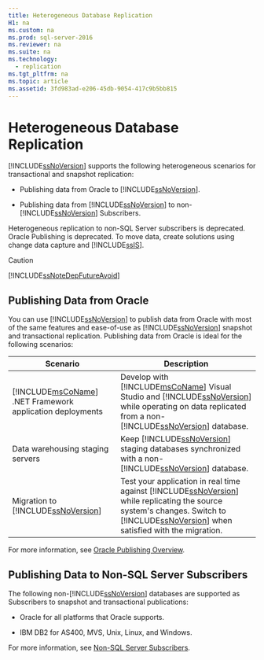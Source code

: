 ```yaml
---
title: Heterogeneous Database Replication
H1: na
ms.custom: na
ms.prod: sql-server-2016
ms.reviewer: na
ms.suite: na
ms.technology: 
  - replication
ms.tgt_pltfrm: na
ms.topic: article
ms.assetid: 3fd983ad-e206-45db-9054-417c9b5bb815
---
```

# Heterogeneous Database Replication
  [!INCLUDE[ssNoVersion](../../Topics/TopicNameContainA/includes/ssNoVersion_md.md)] supports the following heterogeneous scenarios for transactional and snapshot replication:  
  
-   Publishing data from Oracle to [!INCLUDE[ssNoVersion](../../Topics/TopicNameContainA/includes/ssNoVersion_md.md)].  
  
-   Publishing data from [!INCLUDE[ssNoVersion](../../Topics/TopicNameContainA/includes/ssNoVersion_md.md)] to non-[!INCLUDE[ssNoVersion](../../Topics/TopicNameContainA/includes/ssNoVersion_md.md)] Subscribers.  
  
 Heterogeneous replication to non-SQL Server subscribers is deprecated. Oracle Publishing is deprecated. To move data, create solutions using change data capture and [!INCLUDE[ssIS](../../Topics/TopicNameContainA/includes/ssIS_md.md)].  
  
> [!CAUTION]  
>  [!INCLUDE[ssNoteDepFutureAvoid](../../Topics/TopicNameContainA/includes/ssNoteDepFutureAvoid_md.md)]  
  
## Publishing Data from Oracle  
 You can use [!INCLUDE[ssNoVersion](../../Topics/TopicNameContainA/includes/ssNoVersion_md.md)] to publish data from Oracle with most of the same features and ease-of-use as [!INCLUDE[ssNoVersion](../../Topics/TopicNameContainA/includes/ssNoVersion_md.md)] snapshot and transactional replication. Publishing data from Oracle is ideal for the following scenarios:  
  
|Scenario|Description|  
|--------------|-----------------|  
|[!INCLUDE[msCoName](../../Topics/TopicNameContainA/includes/msCoName_md.md)] .NET Framework application deployments|Develop with [!INCLUDE[msCoName](../../Topics/TopicNameContainA/includes/msCoName_md.md)] Visual Studio and [!INCLUDE[ssNoVersion](../../Topics/TopicNameContainA/includes/ssNoVersion_md.md)] while operating on data replicated from a non-[!INCLUDE[ssNoVersion](../../Topics/TopicNameContainA/includes/ssNoVersion_md.md)] database.|  
|Data warehousing staging servers|Keep [!INCLUDE[ssNoVersion](../../Topics/TopicNameContainA/includes/ssNoVersion_md.md)] staging databases synchronized with a non-[!INCLUDE[ssNoVersion](../../Topics/TopicNameContainA/includes/ssNoVersion_md.md)] database.|  
|Migration to [!INCLUDE[ssNoVersion](../../Topics/TopicNameContainA/includes/ssNoVersion_md.md)]|Test your application in real time against [!INCLUDE[ssNoVersion](../../Topics/TopicNameContainA/includes/ssNoVersion_md.md)] while replicating the source system's changes. Switch to [!INCLUDE[ssNoVersion](../../Topics/TopicNameContainA/includes/ssNoVersion_md.md)] when satisfied with the migration.|  
  
 For more information, see [Oracle Publishing Overview](../../Topics/TopicNameNotContainA/Oracle-Publishing-Overview.md).  
  
## Publishing Data to Non-SQL Server Subscribers  
 The following non-[!INCLUDE[ssNoVersion](../../Topics/TopicNameContainA/includes/ssNoVersion_md.md)] databases are supported as Subscribers to snapshot and transactional publications:  
  
-   Oracle for all platforms that Oracle supports.  
  
-   IBM DB2 for AS400, MVS, Unix, Linux, and Windows.  
  
 For more information, see [Non-SQL Server Subscribers](../../Topics/TopicNameNotContainA/Non-SQL-Server-Subscribers.md).  
  
  